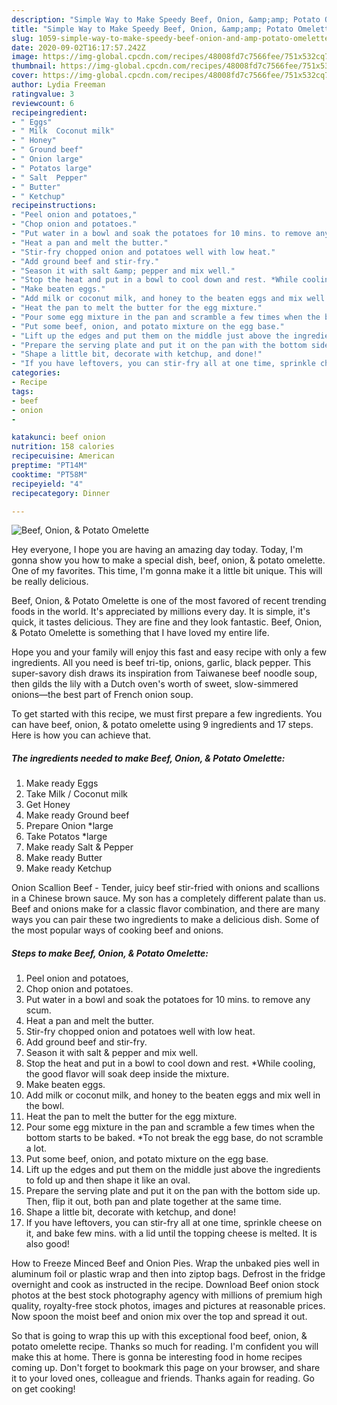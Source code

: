 ```yaml
---
description: "Simple Way to Make Speedy Beef, Onion, &amp;amp; Potato Omelette"
title: "Simple Way to Make Speedy Beef, Onion, &amp;amp; Potato Omelette"
slug: 1059-simple-way-to-make-speedy-beef-onion-and-amp-potato-omelette
date: 2020-09-02T16:17:57.242Z
image: https://img-global.cpcdn.com/recipes/48008fd7c7566fee/751x532cq70/beef-onion-potato-omelette-recipe-main-photo.jpg
thumbnail: https://img-global.cpcdn.com/recipes/48008fd7c7566fee/751x532cq70/beef-onion-potato-omelette-recipe-main-photo.jpg
cover: https://img-global.cpcdn.com/recipes/48008fd7c7566fee/751x532cq70/beef-onion-potato-omelette-recipe-main-photo.jpg
author: Lydia Freeman
ratingvalue: 3
reviewcount: 6
recipeingredient:
- " Eggs"
- " Milk  Coconut milk"
- " Honey"
- " Ground beef"
- " Onion large"
- " Potatos large"
- " Salt  Pepper"
- " Butter"
- " Ketchup"
recipeinstructions:
- "Peel onion and potatoes,"
- "Chop onion and potatoes."
- "Put water in a bowl and soak the potatoes for 10 mins. to remove any scum."
- "Heat a pan and melt the butter."
- "Stir-fry chopped onion and potatoes well with low heat."
- "Add ground beef and stir-fry."
- "Season it with salt &amp; pepper and mix well."
- "Stop the heat and put in a bowl to cool down and rest. *While cooling, the good flavor will soak deep inside the mixture."
- "Make beaten eggs."
- "Add milk or coconut milk, and honey to the beaten eggs and mix well in the bowl."
- "Heat the pan to melt the butter for the egg mixture."
- "Pour some egg mixture in the pan and scramble a few times when the bottom starts to be baked. *To not break the egg base, do not scramble a lot."
- "Put some beef, onion, and potato mixture on the egg base."
- "Lift up the edges and put them on the middle just above the ingredients to fold up and then shape it like an oval."
- "Prepare the serving plate and put it on the pan with the bottom side up. Then, flip it out, both pan and plate together at the same time."
- "Shape a little bit, decorate with ketchup, and done!"
- "If you have leftovers, you can stir-fry all at one time, sprinkle cheese on it, and bake few mins. with a lid until the topping cheese is melted. It is also good!"
categories:
- Recipe
tags:
- beef
- onion
- 

katakunci: beef onion  
nutrition: 158 calories
recipecuisine: American
preptime: "PT14M"
cooktime: "PT58M"
recipeyield: "4"
recipecategory: Dinner

---
```



![Beef, Onion, &amp; Potato Omelette](https://img-global.cpcdn.com/recipes/48008fd7c7566fee/751x532cq70/beef-onion-potato-omelette-recipe-main-photo.jpg)

Hey everyone, I hope you are having an amazing day today. Today, I'm gonna show you how to make a special dish, beef, onion, &amp; potato omelette. One of my favorites. This time, I'm gonna make it a little bit unique. This will be really delicious.

Beef, Onion, &amp; Potato Omelette is one of the most favored of recent trending foods in the world. It's appreciated by millions every day. It is simple, it's quick, it tastes delicious. They are fine and they look fantastic. Beef, Onion, &amp; Potato Omelette is something that I have loved my entire life.

Hope you and your family will enjoy this fast and easy recipe with only a few ingredients. All you need is beef tri-tip, onions, garlic, black pepper. This super-savory dish draws its inspiration from Taiwanese beef noodle soup, then gilds the lily with a Dutch oven&#39;s worth of sweet, slow-simmered onions—the best part of French onion soup.


To get started with this recipe, we must first prepare a few ingredients. You can have beef, onion, &amp; potato omelette using 9 ingredients and 17 steps. Here is how you can achieve that.

<!--inarticleads1-->

##### The ingredients needed to make Beef, Onion, &amp; Potato Omelette:

1. Make ready  Eggs
1. Take  Milk / Coconut milk
1. Get  Honey
1. Make ready  Ground beef
1. Prepare  Onion *large
1. Take  Potatos *large
1. Make ready  Salt &amp; Pepper
1. Make ready  Butter
1. Make ready  Ketchup


Onion Scallion Beef - Tender, juicy beef stir-fried with onions and scallions in a Chinese brown sauce. My son has a completely different palate than us. Beef and onions make for a classic flavor combination, and there are many ways you can pair these two ingredients to make a delicious dish. Some of the most popular ways of cooking beef and onions. 

<!--inarticleads2-->

##### Steps to make Beef, Onion, &amp; Potato Omelette:

1. Peel onion and potatoes,
1. Chop onion and potatoes.
1. Put water in a bowl and soak the potatoes for 10 mins. to remove any scum.
1. Heat a pan and melt the butter.
1. Stir-fry chopped onion and potatoes well with low heat.
1. Add ground beef and stir-fry.
1. Season it with salt &amp; pepper and mix well.
1. Stop the heat and put in a bowl to cool down and rest. *While cooling, the good flavor will soak deep inside the mixture.
1. Make beaten eggs.
1. Add milk or coconut milk, and honey to the beaten eggs and mix well in the bowl.
1. Heat the pan to melt the butter for the egg mixture.
1. Pour some egg mixture in the pan and scramble a few times when the bottom starts to be baked. *To not break the egg base, do not scramble a lot.
1. Put some beef, onion, and potato mixture on the egg base.
1. Lift up the edges and put them on the middle just above the ingredients to fold up and then shape it like an oval.
1. Prepare the serving plate and put it on the pan with the bottom side up. Then, flip it out, both pan and plate together at the same time.
1. Shape a little bit, decorate with ketchup, and done!
1. If you have leftovers, you can stir-fry all at one time, sprinkle cheese on it, and bake few mins. with a lid until the topping cheese is melted. It is also good!


How to Freeze Minced Beef and Onion Pies. Wrap the unbaked pies well in aluminum foil or plastic wrap and then into ziptop bags. Defrost in the fridge overnight and cook as instructed in the recipe. Download Beef onion stock photos at the best stock photography agency with millions of premium high quality, royalty-free stock photos, images and pictures at reasonable prices. Now spoon the moist beef and onion mix over the top and spread it out. 

So that is going to wrap this up with this exceptional food beef, onion, &amp; potato omelette recipe. Thanks so much for reading. I'm confident you will make this at home. There is gonna be interesting food in home recipes coming up. Don't forget to bookmark this page on your browser, and share it to your loved ones, colleague and friends. Thanks again for reading. Go on get cooking!
